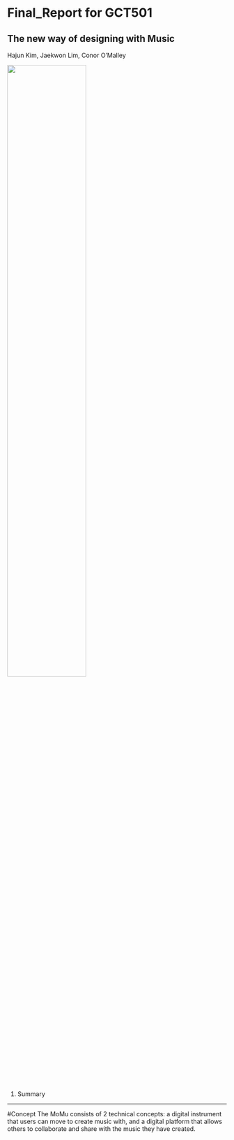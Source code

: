 Final_Report for GCT501  
===================
The new way of designing with Music  
------------
Hajun Kim, Jaekwon Lim, Conor O’Malley

<img src="https://user-images.githubusercontent.com/37058246/86720950-7aed8000-c060-11ea-921b-9ddee04c3e1d.png" width=60% height=60%>


1. Summary 
------------------------------------------------------------------

#Concept
The MoMu consists of 2 technical concepts: a digital instrument that users can move to create music with, and a digital platform that allows others to collaborate and share with the music they have created.


